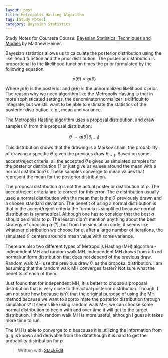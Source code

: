 ```yaml
---
layout: post
title: Metropolis Hasting Algorithm
tag: [Study Notes]
category: Bayesian Statistics
---
```


Study Notes for Coursera Course: [Bayesian Statistics: Techniques and Models](https://www.coursera.org/learn/mcmc-bayesian-statistics/) by Matthew Heiner.

Bayesian statistics allows us to calculate the posterior distribution using the likelihood function and the prior distribution. The posterior distribution is proportional to the likelihood function times the prior formulated by the following equation:

$$p(\theta) \propto g(\theta)$$ 

Where $p(\theta)$ is the posterior and $g(\theta)$ is the unnormalized likelihood x prior. The reason why we need algorithm like the Metropolis Hasting is that in more sophisticated settings, the denominator/normalizer is difficult to integrate, but we still want to be able to estimate the statistics of the posterior distribution, e.g., mean and variance.

The Metropolis Hasting algorithm uses a proposal distribution, and draw samples $\theta^\prime$ from this proposal distribution: 

$$\theta^\prime \sim q(\theta^\prime|\theta_{i-1})$$ 

This distribution shows that the drawing is a Markov chain, the probability of drawing a specific $\theta^\prime$ given the previous draw $\theta_{i-1}$. Based on some accept/reject criteria, all the accepted $\theta^\prime$s gives us simulated samples for the posterior distribution (? or just give us values around the mean with a normal distribution?). These samples converge to mean values that represent the mean for the posterior distribution.

The proposal distribution $q$ is not the actual posterior distribution of $p$. The accept/reject criteria are to correct for this error. The $q$ distribution usually used a normal distribution with the mean that is the $\theta^\prime$ previously drawn and a chosen standard deviation. The benefit of using a normal distribution is that in the accept/reject criteria the formula is simplified because normal distribution is symmetrical. Although one has to consider that the best $q$ should be similar to $p$. The lesson didn't mention anything about the best strategy of choosing $q$ (?), but from the simulation code, it seems like whatever distribution we choose for $q$, after a large number of iterations, the simulated $\theta^\prime$ centers around a mean value with some variance.

There are also two different types of Metropolis Hasting (MH) algorithm - independent MH and random walk MH. Independent MH draws from a fixed normal/uniform distribution that does not depend of the previous draw. Random walk MH use the previous draw $\theta^\prime$ as the proposal distribution. I am assuming that the random walk MH converges faster? Not sure what the benefits of each of them.

Just found that for independent MH, it is better to choose a proposal distribution that is very close to the actual posterior distribution. Though, I am not sure how because isn't that the original purpose of using the MH method because we want to approximate the posterior distribution through simulations? It seems like using random walk MH, we can choose some normal distribution to begin with and over time it will get to the target distribution. I think random walk MH  is more useful, although I guess it takes more time to run. 

The MH is able to converge to $p$ beacause it is utilizing the information from $g$. $g$ is known and derivable from the datalthough it is hard to get the probability distribution for $p$


> Written with [StackEdit](https://stackedit.io/).
<!--stackedit_data:
eyJoaXN0b3J5IjpbLTg0MjU5ODAwNywtOTI1NjI3MTQsLTEzMD
M4MTUyNzMsLTM4Njc1MzM5MSwxMDcyNTQyODksMTA4MDIyNzMx
MCwtMjA2NzU5Njg2OCwtOTk1NTEwOTY4LC0xOTY5NTgwODU4LD
k5ODIxNjU1NSwtMTg2NDk3NDc5NiwtMTg2NDk3NDc5NiwtMjUz
MDY3ODAyXX0=
-->